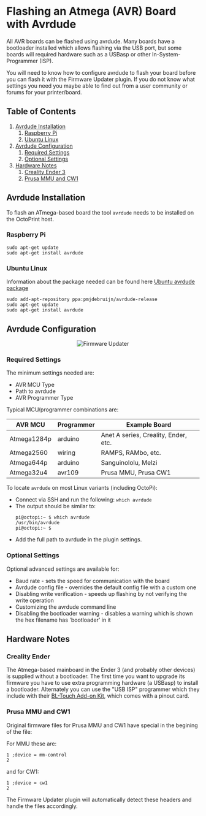 # Flashing an Atmega (AVR) Board with Avrdude

All AVR boards can be flashed using avrdude.  Many boards have a bootloader installed which allows flashing via the USB port, but some boards will required hardware such as a USBasp or other In-System-Programmer (ISP).  

You will need to know how to configure avrdude to flash your board before you can flash it with the Firmware Updater plugin.  If you do not know what settings you need you maybe able to find out from a user community or forums for your printer/board.

## Table of Contents
1. [Avrdude Installation](#avrdude-installation)
   1. [Raspberry Pi](#raspberry-pi)
   1. [Ubuntu Linux](#ubuntu-linux)
1. [Avrdude Configuration](#avrdude-configuration)
   1. [Required Settings](#required-settings)
   1. [Optional Settings](#optional-settings)
1. [Hardware Notes](#hardware-notes)
   1. [Creality Ender 3](#creality-ender-3)
   1. [Prusa MMU and CW1](#prusa-mmu-and-cw1)

## Avrdude Installation
To flash an ATmega-based board the tool `avrdude` needs to be installed on the OctoPrint host.

### Raspberry Pi

```
sudo apt-get update
sudo apt-get install avrdude
```

### Ubuntu Linux
Information about the package needed can be found here [Ubuntu avrdude package](https://launchpad.net/ubuntu/+source/avrdude)

```
sudo add-apt-repository ppa:pmjdebruijn/avrdude-release
sudo apt-get update
sudo apt-get install avrdude
```

## Avrdude Configuration
<p align="center">
  <img alt="Firmware Updater" src="../extras/img/avrdude.png">
</p>

### Required Settings
The minimum settings needed are:
* AVR MCU Type
* Path to avrdude
* AVR Programmer Type

Typical MCU/programmer combinations are:

| AVR MCU | Programmer | Example Board |
| --- | --- | --- |
| Atmega1284p | arduino | Anet A series, Creality, Ender, etc. |
| Atmega2560 | wiring | RAMPS, RAMbo, etc. |
| Atmega644p | arduino | Sanguinololu, Melzi |
| Atmega32u4 | avr109 | Prusa MMU, Prusa CW1 |

To locate `avrdude` on most Linux variants (including OctoPi):
* Connect via SSH and run the following: `which avrdude`
* The output should be similar to:
   ```
   pi@octopi:~ $ which avrdude
   /usr/bin/avrdude
   pi@octopi:~ $
   ```
* Add the full path to avrdude in the plugin settings.

### Optional Settings
Optional advanced settings are available for:
* Baud rate - sets the speed for communication with the board
* Avrdude config file - overrides the default config file with a custom one
* Disabling write verification - speeds up flashing by not verifying the write operation
* Customizing the avrdude command line
* Disabling the bootloader warning - disables a warning which is shown the hex filename has 'bootloader' in it

## Hardware Notes
### Creality Ender
The Atmega-based mainboard in the Ender 3 (and probably other devices) is supplied without a bootloader.  The first time you want to upgrade its firmware you have to use extra programming hardware (a USBasp) to install a bootloader.  Alternately you can use the "USB ISP" programmer which they include with their [BL-Touch Add-on Kit](https://www.creality3dofficial.com/products/creality-bl-touch?_pos=8&_sid=07be62867&_ss=rell), which comes with a pinout card.

### Prusa MMU and CW1
Original firmware files for Prusa MMU and CW1 have special in the begining of the file:

For MMU these are:

```
1 ;device = mm-control   
2 
```

and for CW1:

```
1 ;device = cw1   
2 
```

The Firmware Updater plugin will automatically detect these headers and handle the files accordingly.
